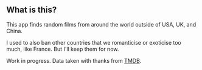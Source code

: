## What is this?

This app finds random films from around the world outside of USA, UK, and China.

I used to also ban other countries that we romanticise or exoticise too much, like France. But I'll keep them for now.

Work in progress. Data taken with thanks from [TMDB](https://www.themoviedb.org/).
